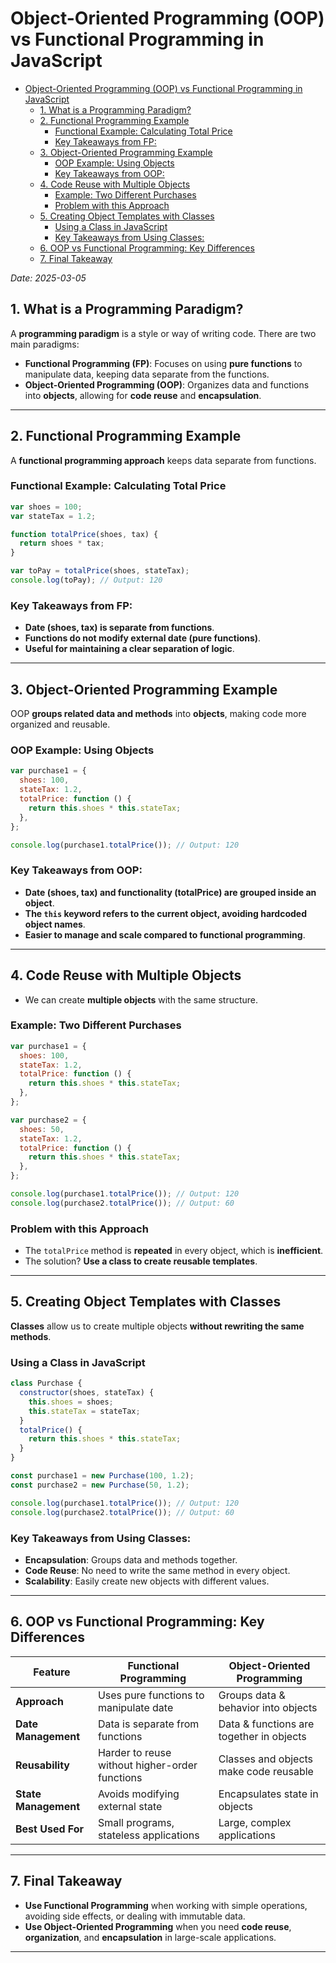 # Object-Oriented Programming (OOP) vs Functional Programming in JavaScript

<!--toc:start-->

- [Object-Oriented Programming (OOP) vs Functional Programming in JavaScript](#object-oriented-programming-oop-vs-functional-programming-in-javascript)
  - [1. What is a Programming Paradigm?](#1-what-is-a-programming-paradigm)
  - [2. Functional Programming Example](#2-functional-programming-example)
    - [Functional Example: Calculating Total Price](#functional-example-calculating-total-price)
    - [Key Takeaways from FP:](#key-takeaways-from-fp)
  - [3. Object-Oriented Programming Example](#3-object-oriented-programming-example)
    - [OOP Example: Using Objects](#oop-example-using-objects)
    - [Key Takeaways from OOP:](#key-takeaways-from-oop)
  - [4. Code Reuse with Multiple Objects](#4-code-reuse-with-multiple-objects)
    - [Example: Two Different Purchases](#example-two-different-purchases)
    - [Problem with this Approach](#problem-with-this-approach)
  - [5. Creating Object Templates with Classes](#5-creating-object-templates-with-classes)
    - [Using a Class in JavaScript](#using-a-class-in-javascript)
    - [Key Takeaways from Using Classes:](#key-takeaways-from-using-classes)
  - [6. OOP vs Functional Programming: Key Differences](#6-oop-vs-functional-programming-key-differences)
  - [7. Final Takeaway](#7-final-takeaway)
  <!--toc:end-->

_Date: 2025-03-05_

## 1. What is a Programming Paradigm?

A **programming paradigm** is a style or way of writing code. There are two main paradigms:

- **Functional Programming (FP)**: Focuses on using **pure functions** to manipulate data, keeping data separate from the functions.
- **Object-Oriented Programming (OOP)**: Organizes data and functions into **objects**, allowing for **code reuse** and **encapsulation**.

---

## 2. Functional Programming Example

A **functional programming approach** keeps data separate from functions.

### Functional Example: Calculating Total Price

```js
var shoes = 100;
var stateTax = 1.2;

function totalPrice(shoes, tax) {
  return shoes * tax;
}

var toPay = totalPrice(shoes, stateTax);
console.log(toPay); // Output: 120
```

### Key Takeaways from FP:

- **Date (shoes, tax) is separate from functions**.
- **Functions do not modify external date (pure functions)**.
- **Useful for maintaining a clear separation of logic**.

---

## 3. Object-Oriented Programming Example

OOP **groups related data and methods** into **objects**, making code more organized and reusable.

### OOP Example: Using Objects

```js
var purchase1 = {
  shoes: 100,
  stateTax: 1.2,
  totalPrice: function () {
    return this.shoes * this.stateTax;
  },
};

console.log(purchase1.totalPrice()); // Output: 120
```

### Key Takeaways from OOP:

- **Date (shoes, tax) and functionality (totalPrice) are grouped inside an object**.
- **The `this` keyword refers to the current object, avoiding hardcoded object names**.
- **Easier to manage and scale compared to functional programming**.

---

## 4. Code Reuse with Multiple Objects

- We can create **multiple objects** with the same structure.

### Example: Two Different Purchases

```js
var purchase1 = {
  shoes: 100,
  stateTax: 1.2,
  totalPrice: function () {
    return this.shoes * this.stateTax;
  },
};

var purchase2 = {
  shoes: 50,
  stateTax: 1.2,
  totalPrice: function () {
    return this.shoes * this.stateTax;
  },
};

console.log(purchase1.totalPrice()); // Output: 120
console.log(purchase2.totalPrice()); // Output: 60
```

### Problem with this Approach

- The `totalPrice` method is **repeated** in every object, which is **inefficient**.
- The solution? **Use a class to create reusable templates**.

---

## 5. Creating Object Templates with Classes

**Classes** allow us to create multiple objects **without rewriting the same methods**.

### Using a Class in JavaScript

```js
class Purchase {
  constructor(shoes, stateTax) {
    this.shoes = shoes;
    this.stateTax = stateTax;
  }
  totalPrice() {
    return this.shoes * this.stateTax;
  }
}

const purchase1 = new Purchase(100, 1.2);
const purchase2 = new Purchase(50, 1.2);

console.log(purchase1.totalPrice()); // Output: 120
console.log(purchase2.totalPrice()); // Output: 60
```

### Key Takeaways from Using Classes:

- **Encapsulation**: Groups data and methods together.
- **Code Reuse**: No need to write the same method in every object.
- **Scalability**: Easily create new objects with different values.

---

## 6. OOP vs Functional Programming: Key Differences

| **Feature**          | **Functional Programming**                     | **Object-Oriented Programming**          |
| -------------------- | ---------------------------------------------- | ---------------------------------------- |
| **Approach**         | Uses pure functions to manipulate date         | Groups data & behavior into objects      |
| **Date Management**  | Data is separate from functions                | Data & functions are together in objects |
| **Reusability**      | Harder to reuse without higher-order functions | Classes and objects make code reusable   |
| **State Management** | Avoids modifying external state                | Encapsulates state in objects            |
| **Best Used For**    | Small programs, stateless applications         | Large, complex applications              |

---

## 7. Final Takeaway

- **Use Functional Programming** when working with simple operations, avoiding side effects, or dealing with immutable data.
- **Use Object-Oriented Programming** when you need **code reuse**, **organization**, and **encapsulation** in large-scale applications.

---
